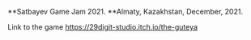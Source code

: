 **Satbayev Game Jam 2021.
**Almaty, Kazakhstan, December, 2021.

Link to the game https://29digit-studio.itch.io/the-guteya
